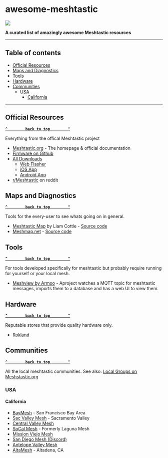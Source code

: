 # awesome-meshtastic
[![](https://cdn.rawgit.com/sindresorhus/awesome/d7305f38d29fed78fa85652e3a63e154dd8e8829/media/badge.svg)](https://github.com/sindresorhus/awesome)

**A curated list of amazingly awesome Meshtastic resources**

--------------------

## Table of contents

- [Official Resources](#official-resources)
- [Maps and Diagnostics](#maps-and-diagnostics)
- [Tools](#tools)
- [Hardware](#hardware)
- [Communities](#communities)
  - [USA](#usa)
    - [California](#california)

--------------------
## Official Resources

**[`^        back to top        ^`](#awesome-meshtastic)**

Everything from the offical Meshtastic project

- [Meshtastic.org](https://meshtastic.org/) - The homepage & official documentation
- [Firmware on Github](https://github.com/meshtastic/firmware)
- [All Downloads](https://meshtastic.org/downloads/)
  - [Web Flasher](https://flasher.meshtastic.org/)
  - [iOS App](https://itunes.apple.com/WebObjects/MZStore.woa/wa/viewSoftware?id=1586432531)
  - [Android App](https://play.google.com/store/apps/details?id=com.geeksville.mesh)
- [r/Meshtastic](https://www.reddit.com/r/meshtastic/) on reddit

## Maps and Diagnostics

**[`^        back to top        ^`](#awesome-meshtastic)**

Tools for the every-user to see whats going on in general.

* [Meshtastic Map](https://meshtastic.liamcottle.net/) by Liam Cottle - [Source code](https://github.com/liamcottle/meshtastic-map)
* [Meshmap.net](https://meshmap.net/) - [Source code](https://github.com/brianshea2/meshmap.net)

## Tools

**[`^        back to top        ^`](#awesome-meshtastic)**

For tools developed specifically for meshtastic but probably require running for yourself or your local mesh.

* [Meshview by Armoo](https://github.com/armooo/meshview) - Aproject watches a MQTT topic for meshtastic messages, imports them to a database and has a web UI to view them.

## Hardware

**[`^        back to top        ^`](#awesome-meshtastic)**

Reputable stores that provide quality hardware only.

* [Rokland](https://store.rokland.com/pages/meshtastic-hardware-rak-lilygo)

## Communities

**[`^        back to top        ^`](#awesome-meshtastic)**

All the local meshtastic communities. See also: [Local Groups on Meshstastic.org](https://meshtastic.org/docs/community/local-groups/)

### USA

#### California
- [BayMesh](https://bayme.sh/) - San Francisco Bay Area
- [Sac Valley Mesh](https://www.sacvalleymesh.com/) - Sacramento Valley
- [Central Valley Mesh](https://centralvalleymesh.net)
- [SoCal Mesh](https://socalmesh.org/) - Formerly Laguna Mesh
- [Mission Viejo Mesh](https://missionviejomesh.org/)
- [San Diego Mesh (Discord)](https://discord.gg/k8RputgWgD)
- [Antelope Valley Mesh](https://www.avmesh.org/)
- [AltaMesh](https://altamesh.net/) - Altadena, CA
